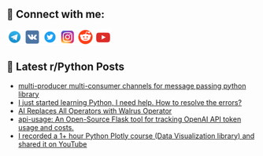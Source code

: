## 🔎 Connect with me:
[<img src="https://github.com/bullbesh/bullbesh/blob/main/images/Telegram.png" width="32" height="32" />](https://t.me/bullbesh)
[<img src="https://github.com/bullbesh/bullbesh/blob/main/images/VK.png" width="32" height="32" />](https://vk.com/bullbesh)
[<img src="https://github.com/bullbesh/bullbesh/blob/main/images/Twitter.png" width="32" height="32" />](https://twitter.com/bullbesh1)
[<img src="https://github.com/bullbesh/bullbesh/blob/main/images/Instagram.png" width="32" height="32" />](https://www.instagram.com/bullbesh)
[<img src="https://github.com/bullbesh/bullbesh/blob/main/images/Reddit.png" width="32" height="32" />](https://www.reddit.com/user/bullbesh)
[<img src="https://github.com/bullbesh/bullbesh/blob/main/images/YouTube.png" width="32" height="32" />](https://www.youtube.com/channel/UCtfjRs6uzgq5mfm8S06WTcg)

## 📕 Latest r/Python Posts
<!-- BLOG-POST-LIST:START -->
- [multi-producer multi-consumer channels for message passing python library](https://www.reddit.com/r/Python/comments/15bqj0t/multiproducer_multiconsumer_channels_for_message/)
- [I just started learning Python, I need help. How to resolve the errors?](https://www.reddit.com/r/Python/comments/15bplx1/i_just_started_learning_python_i_need_help_how_to/)
- [AI Replaces All Operators with Walrus Operator](https://www.reddit.com/r/Python/comments/15bn1sy/ai_replaces_all_operators_with_walrus_operator/)
- [api-usage: An Open-Source Flask tool for tracking OpenAI API token usage and costs.](https://www.reddit.com/r/Python/comments/15bmzj0/apiusage_an_opensource_flask_tool_for_tracking/)
- [I recorded a 1+ hour Python Plotly course &lpar;Data Visualization library&rpar; and shared it on YouTube](https://www.reddit.com/r/Python/comments/15bmrlb/i_recorded_a_1_hour_python_plotly_course_data/)
<!-- BLOG-POST-LIST:END -->
